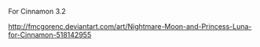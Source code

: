 For Cinnamon 3.2

http://fmcgorenc.deviantart.com/art/Nightmare-Moon-and-Princess-Luna-for-Cinnamon-518142955
